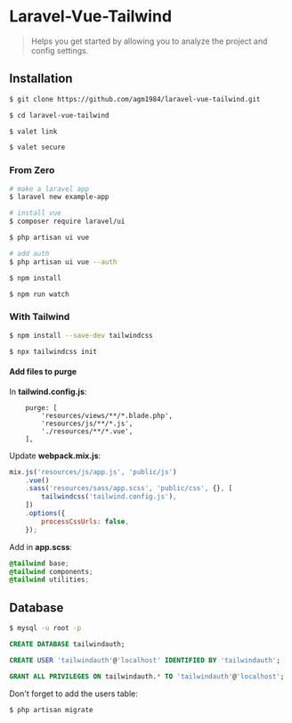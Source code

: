 # Laravel-Vue-Tailwind

> Helps you get started by allowing you to analyze the project and config settings.

## Installation

``` bash
$ git clone https://github.com/agm1984/laravel-vue-tailwind.git

$ cd laravel-vue-tailwind

$ valet link

$ valet secure
```

### From Zero

``` bash
# make a laravel app
$ laravel new example-app

# install vue
$ composer require laravel/ui

$ php artisan ui vue

# add auth
$ php artisan ui vue --auth

$ npm install

$ npm run watch
```

### With Tailwind

``` bash
$ npm install --save-dev tailwindcss

$ npx tailwindcss init
```

#### Add files to purge

In **tailwind.config.js**:

```
    purge: [
        'resources/views/**/*.blade.php',
        'resources/js/**/*.js',
        './resources/**/*.vue',
    ],
```

Update **webpack.mix.js**:

``` javascript
mix.js('resources/js/app.js', 'public/js')
    .vue()
    .sass('resources/sass/app.scss', 'public/css', {}, [
        tailwindcss('tailwind.config.js'),
    ])
    .options({
        processCssUrls: false,
    });
```

Add in **app.scss**:

``` css
@tailwind base;
@tailwind components;
@tailwind utilities;
```

## Database

``` bash
$ mysql -u root -p
```

``` sql
CREATE DATABASE tailwindauth;

CREATE USER 'tailwindauth'@'localhost' IDENTIFIED BY 'tailwindauth';

GRANT ALL PRIVILEGES ON tailwindauth.* TO 'tailwindauth'@'localhost';
```

Don't forget to add the users table:

``` bash
$ php artisan migrate
```
